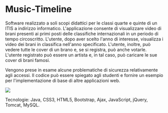 # Music-Timeline
Software realizzato a soli scopi didattici per le classi quarte e quinte di un ITIS a indirizzo informatico.
L'applicazione consente di visualizzare video di brani presenti ai primi posti delle classifiche internazionali in un periodo di tempo circoscritto.
L'utente, dopo aver scelto l'anno di interesse, visualizza i video dei brani in classifica nell'anno specificato. 
L'utente, inoltre, può vedere tutte le cover di un brano e, se si registra, può anche votarle.
L'utente registrato può essere un artista e, in tal caso, può caricare le sue cover di brani famosi.

Vengono prese in esame alcune problematiche di sicurezza relativamente agli accessi.
Il codice può essere spiegato agli studenti e fornire un esempio per l'implementazione di base di altre applicazioni web.


[![](http://img.youtube.com/vi/FOHvNffh7zI/0.jpg)](http://www.youtube.com/watch?v=FOHvNffh7zI "Presentazione Music Timeline")

Tecnologie: Java, CSS3, HTML5, Bootstrap, Ajax, JavaScript, jQuery, Tomcat, MySQL.

